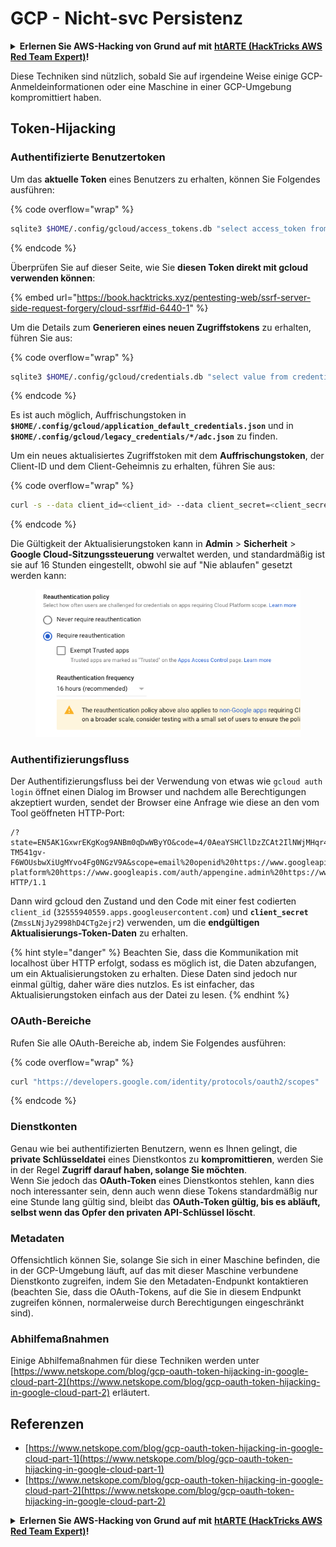 # GCP - Nicht-svc Persistenz

<details>

<summary><strong>Erlernen Sie AWS-Hacking von Grund auf mit</strong> <a href="https://training.hacktricks.xyz/courses/arte"><strong>htARTE (HackTricks AWS Red Team Expert)</strong></a><strong>!</strong></summary>

Andere Möglichkeiten, HackTricks zu unterstützen:

* Wenn Sie Ihr **Unternehmen in HackTricks beworben sehen möchten** oder **HackTricks im PDF-Format herunterladen möchten**, überprüfen Sie die [**ABONNEMENTPLÄNE**](https://github.com/sponsors/carlospolop)!
* Holen Sie sich das [**offizielle PEASS & HackTricks-Merch**](https://peass.creator-spring.com)
* Entdecken Sie [**The PEASS Family**](https://opensea.io/collection/the-peass-family), unsere Sammlung exklusiver [**NFTs**](https://opensea.io/collection/the-peass-family)
* **Treten Sie der** 💬 [**Discord-Gruppe**](https://discord.gg/hRep4RUj7f) oder der [**Telegram-Gruppe**](https://t.me/peass) bei oder **folgen** Sie uns auf **Twitter** 🐦 [**@hacktricks\_live**](https://twitter.com/hacktricks\_live)**.**
* **Teilen Sie Ihre Hacking-Tricks, indem Sie PRs an die** [**HackTricks**](https://github.com/carlospolop/hacktricks) und [**HackTricks Cloud**](https://github.com/carlospolop/hacktricks-cloud) Github-Repositories einreichen.

</details>

Diese Techniken sind nützlich, sobald Sie auf irgendeine Weise einige GCP-Anmeldeinformationen oder eine Maschine in einer GCP-Umgebung kompromittiert haben.

## Token-Hijacking

### Authentifizierte Benutzertoken

Um das **aktuelle Token** eines Benutzers zu erhalten, können Sie Folgendes ausführen:

{% code overflow="wrap" %}
```bash
sqlite3 $HOME/.config/gcloud/access_tokens.db "select access_token from access_tokens where account_id='<email>';"
```
{% endcode %}

Überprüfen Sie auf dieser Seite, wie Sie **diesen Token direkt mit gcloud verwenden können**:

{% embed url="https://book.hacktricks.xyz/pentesting-web/ssrf-server-side-request-forgery/cloud-ssrf#id-6440-1" %}

Um die Details zum **Generieren eines neuen Zugriffstokens** zu erhalten, führen Sie aus:

{% code overflow="wrap" %}
```bash
sqlite3 $HOME/.config/gcloud/credentials.db "select value from credentials where account_id='<email>';"
```
{% endcode %}

Es ist auch möglich, Auffrischungstoken in **`$HOME/.config/gcloud/application_default_credentials.json`** und in **`$HOME/.config/gcloud/legacy_credentials/*/adc.json`** zu finden.

Um ein neues aktualisiertes Zugriffstoken mit dem **Auffrischungstoken**, der Client-ID und dem Client-Geheimnis zu erhalten, führen Sie aus: 

{% code overflow="wrap" %}
```bash
curl -s --data client_id=<client_id> --data client_secret=<client_secret> --data grant_type=refresh_token --data refresh_token=<refresh_token> --data scope="https://www.googleapis.com/auth/cloud-platform https://www.googleapis.com/auth/accounts.reauth" https://www.googleapis.com/oauth2/v4/token
```
{% endcode %}

Die Gültigkeit der Aktualisierungstoken kann in **Admin** > **Sicherheit** > **Google Cloud-Sitzungssteuerung** verwaltet werden, und standardmäßig ist sie auf 16 Stunden eingestellt, obwohl sie auf "Nie ablaufen" gesetzt werden kann:

<figure><img src="../../../.gitbook/assets/image (2) (1).png" alt=""><figcaption></figcaption></figure>

### Authentifizierungsfluss

Der Authentifizierungsfluss bei der Verwendung von etwas wie `gcloud auth login` öffnet einen Dialog im Browser und nachdem alle Berechtigungen akzeptiert wurden, sendet der Browser eine Anfrage wie diese an den vom Tool geöffneten HTTP-Port:
```
/?state=EN5AK1GxwrEKgKog9ANBm0qDwWByYO&code=4/0AeaYSHCllDzZCAt2IlNWjMHqr4XKOuNuhOL-TM541gv-F6WOUsbwXiUgMYvo4Fg0NGzV9A&scope=email%20openid%20https://www.googleapis.com/auth/userinfo.email%20https://www.googleapis.com/auth/cloud-platform%20https://www.googleapis.com/auth/appengine.admin%20https://www.googleapis.com/auth/sqlservice.login%20https://www.googleapis.com/auth/compute%20https://www.googleapis.com/auth/accounts.reauth&authuser=0&prompt=consent HTTP/1.1
```
Dann wird gcloud den Zustand und den Code mit einer fest codierten `client_id` (`32555940559.apps.googleusercontent.com`) und **`client_secret`** (`ZmssLNjJy2998hD4CTg2ejr2`) verwenden, um die **endgültigen Aktualisierungs-Token-Daten** zu erhalten.

{% hint style="danger" %}
Beachten Sie, dass die Kommunikation mit localhost über HTTP erfolgt, sodass es möglich ist, die Daten abzufangen, um ein Aktualisierungstoken zu erhalten. Diese Daten sind jedoch nur einmal gültig, daher wäre dies nutzlos. Es ist einfacher, das Aktualisierungstoken einfach aus der Datei zu lesen.
{% endhint %}

### OAuth-Bereiche

Rufen Sie alle OAuth-Bereiche ab, indem Sie Folgendes ausführen:

{% code overflow="wrap" %}
```bash
curl "https://developers.google.com/identity/protocols/oauth2/scopes" | grep -oE 'https://www.googleapis.com/auth/[a-zA-A/\-\._]*' | sort -u
```
{% endcode %}

### Dienstkonten

Genau wie bei authentifizierten Benutzern, wenn es Ihnen gelingt, die **private Schlüsseldatei** eines Dienstkontos zu **kompromittieren**, werden Sie in der Regel **Zugriff darauf haben, solange Sie möchten**.\
Wenn Sie jedoch das **OAuth-Token** eines Dienstkontos stehlen, kann dies noch interessanter sein, denn auch wenn diese Tokens standardmäßig nur eine Stunde lang gültig sind, bleibt das **OAuth-Token gültig, bis es abläuft, selbst wenn das Opfer den privaten API-Schlüssel löscht**.

### Metadaten

Offensichtlich können Sie, solange Sie sich in einer Maschine befinden, die in der GCP-Umgebung läuft, auf das mit dieser Maschine verbundene Dienstkonto zugreifen, indem Sie den Metadaten-Endpunkt kontaktieren (beachten Sie, dass die OAuth-Tokens, auf die Sie in diesem Endpunkt zugreifen können, normalerweise durch Berechtigungen eingeschränkt sind).

### Abhilfemaßnahmen

Einige Abhilfemaßnahmen für diese Techniken werden unter [https://www.netskope.com/blog/gcp-oauth-token-hijacking-in-google-cloud-part-2](https://www.netskope.com/blog/gcp-oauth-token-hijacking-in-google-cloud-part-2) erläutert.

## Referenzen

* [https://www.netskope.com/blog/gcp-oauth-token-hijacking-in-google-cloud-part-1](https://www.netskope.com/blog/gcp-oauth-token-hijacking-in-google-cloud-part-1)
* [https://www.netskope.com/blog/gcp-oauth-token-hijacking-in-google-cloud-part-2](https://www.netskope.com/blog/gcp-oauth-token-hijacking-in-google-cloud-part-2)

<details>

<summary><strong>Erlernen Sie AWS-Hacking von Grund auf mit</strong> <a href="https://training.hacktricks.xyz/courses/arte"><strong>htARTE (HackTricks AWS Red Team Expert)</strong></a><strong>!</strong></summary>

Andere Möglichkeiten, HackTricks zu unterstützen:

* Wenn Sie Ihr **Unternehmen in HackTricks beworben sehen möchten** oder **HackTricks in PDF herunterladen möchten**, überprüfen Sie die [**ABONNEMENTPLÄNE**](https://github.com/sponsors/carlospolop)!
* Holen Sie sich das [**offizielle PEASS & HackTricks-Merch**](https://peass.creator-spring.com)
* Entdecken Sie [**The PEASS Family**](https://opensea.io/collection/the-peass-family), unsere Sammlung exklusiver [**NFTs**](https://opensea.io/collection/the-peass-family)
* **Treten Sie der** 💬 [**Discord-Gruppe**](https://discord.gg/hRep4RUj7f) oder der [**Telegram-Gruppe**](https://t.me/peass) bei oder **folgen** Sie uns auf **Twitter** 🐦 [**@hacktricks\_live**](https://twitter.com/hacktricks\_live)**.**
* **Teilen Sie Ihre Hacking-Tricks, indem Sie PRs an die** [**HackTricks**](https://github.com/carlospolop/hacktricks) und [**HackTricks Cloud**](https://github.com/carlospolop/hacktricks-cloud) GitHub-Repositories einreichen.

</details>
